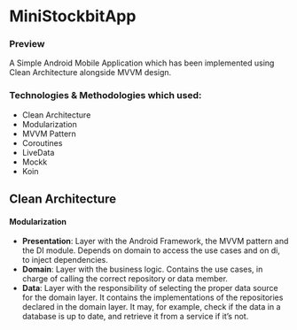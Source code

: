 # MiniStockbitApp

### Preview

A Simple Android Mobile Application which has been implemented using Clean Architecture alongside MVVM design.

### Technologies & Methodologies which used:

- Clean Architecture
- Modularization
- MVVM Pattern
- Coroutines
- LiveData
- Mockk
- Koin

## Clean Architecture
#### Modularization
* __Presentation__: Layer with the Android Framework, the MVVM pattern and the DI module. Depends on domain to access the use cases and on di, to inject dependencies.
* __Domain__: Layer with the business logic. Contains the use cases, in charge of calling the correct repository or data member.
* __Data__: Layer with the responsibility of selecting the proper data source for the domain layer. It contains the implementations of  the repositories declared in the domain layer. It may, for example, check if the data in a database is up to date, and retrieve it from a service if it’s not.

